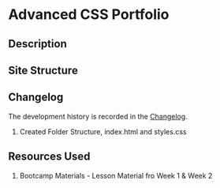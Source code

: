 # Advanced CSS Portfolio

## Description

## Site Structure

## Changelog
The development history is recorded in the [Changelog](./CHANGELOG.md).

1. Created Folder Structure, index.html and styles.css

## Resources Used
1. Bootcamp Materials - Lesson Material fro Week 1 & Week 2

